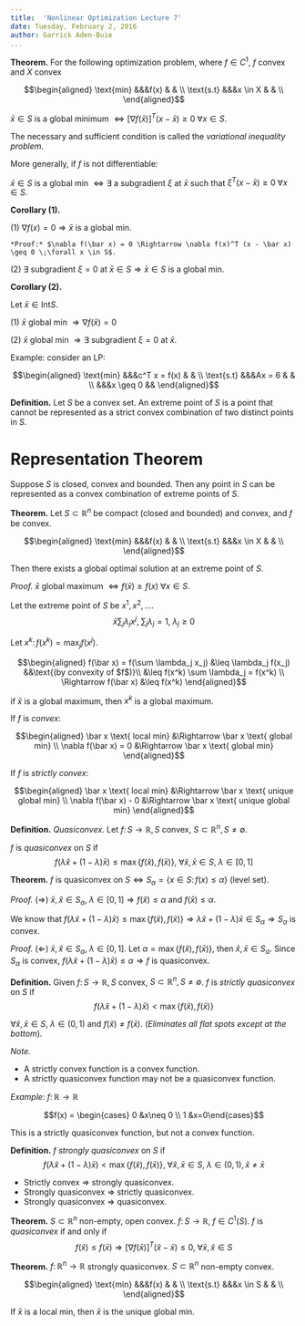 ```yaml
---
title:  'Nonlinear Optimization Lecture 7'
date: Tuesday, February 2, 2016
author: Garrick Aden-Buie
...
```


**Theorem.** For the following optimization problem, where $f \in C^1$, $f$ convex and $X$ convex

$$\begin{aligned}
\text{min}	&&&f(x)	& 	& \\
\text{s.t}	&&&x \in X		&	& \\
\end{aligned}$$

$\bar x \in S$ is a global minimum $\Leftrightarrow [\nabla f(\bar x)]^T (x - \bar x) \geq 0 \;\forall x \in S$.

The necessary and sufficient condition is called the *variational inequality problem*.

More generally, if $f$ is not differentiable:

$\bar x \in S$ is a global min $\Leftrightarrow \exists$ a subgradient $\xi$ at $\bar x$ such that $\xi^T (x - \bar x) \geq 0 \;\forall x \in S$.

**Corollary (1).**

(1) $\nabla f(x) = 0 \Rightarrow \bar x$ is a global min.

    *Proof:* $\nabla f(\bar x) = 0 \Rightarrow \nabla f(x)^T (x - \bar x) \geq 0 \;\forall x \in S$.

(2) $\exists$ subgradient $\xi=0$ at $\bar x \in S \Rightarrow \bar x \in S$ is a global min.

**Corollary (2).**

Let $\bar x \in \mathrm{Int} S$.

(1) $\bar x$ global min $\Rightarrow \nabla f(\bar x) = 0$

(2) $\bar x$ global min $\Rightarrow \exists$ subgradient $\xi = 0$ at $\bar x$.

Example: consider an LP:

$$\begin{aligned}
\text{min}	&&&c^T x = f(x)	& 	& \\
\text{s.t}	&&&Ax = 6		&	& \\
&&&x \geq 0 &&
\end{aligned}$$

**Definition.** Let $S$ be a convex set. An extreme point of $S$ is a point that cannot be represented as a strict convex combination of two distinct points in $S$.

# Representation Theorem

Suppose $S$ is closed, convex and bounded. Then any point in $S$ can be represented as a convex combination of extreme points of $S$.

**Theorem.** Let $S \subset \mathbb{R}^n$ be compact (closed and bounded) and convex, and $f$ be convex.

$$\begin{aligned}
\text{min}	&&&f(x)	& 	& \\
\text{s.t}	&&&x \in X		&	& \\
\end{aligned}$$

Then there exists a global optimal solution at an extreme point of $S$.

*Proof.* $\bar x$ global maximum $\Leftrightarrow f(\bar x) \geq f(x) \;\forall x \in S$.

Let the extreme point of $S$ be $x^1, x^2, \dots$.
$$\bar x \sum_j \lambda_j x^j,\; \sum_j \lambda_j = 1,\; \lambda_j \geq 0$$

Let $x^k \colon f(x^k) = \max_j f(x^j)$.

$$\begin{aligned}
f(\bar x) = f(\sum \lambda_j x_j) &\leq \lambda_j f(x_j) &&\text{(by convexity of $f$)}\\
&\leq f(x^k) \sum \lambda_j = f(x^k) \\
\Rightarrow f(\bar x) &\leq f(x^k)
\end{aligned}$$

if $\bar x$ is a global maximum, then $x^k$ is a global maximum.

If $f$ is *convex*:

$$\begin{aligned}
\bar x \text{ local min} &\Rightarrow \bar x \text{ global min} \\
\nabla f(\bar x) = 0 &\Rightarrow \bar x \text{ global min}
\end{aligned}$$

If $f$ is *strictly convex*:

$$\begin{aligned}
\bar x \text{ local min} &\Rightarrow \bar x \text{ unique global min} \\
\nabla f(\bar x) - 0 &\Rightarrow \bar x \text{ unique global min}
\end{aligned}$$

**Definition.** *Quasiconvex*. Let $f \colon S \to \mathbb{R}, S$ convex, $S \subset \mathbb{R}^n, S \neq \emptyset$.

$f$ is *quasiconvex* on $S$ if $$f(\lambda\hat x + (1-\lambda)\bar x) \leq \max\{f(\hat x), f(\bar x)\},\;\forall \hat x,\bar x \in S,\;\lambda \in [0,1]$$

**Theorem.** $f$ is quasiconvex on $S \Leftrightarrow S_\alpha = \{x \in S \colon f(x)\leq \alpha\}$ (level set).

*Proof.* ($\Rightarrow$) $\bar x,\hat x \in S_\alpha,\;\lambda \in [0,1] \Rightarrow f(\hat x) \leq \alpha$ and $f(\bar x) \leq \alpha$.

We know that $f(\lambda\hat x + (1-\lambda)\bar x)\leq\max\{f(\hat x), f(\bar x)\} \Rightarrow \lambda\hat x + (1-\lambda)\bar x \in S_\alpha \Rightarrow S_\alpha$ is convex.

*Proof.* ($\Leftarrow$) $\bar x,\hat x \in S_\alpha,\;\lambda \in [0,1]$.
Let $\alpha = \max\{f(\hat x), f(\bar x)\}$, then $\hat x, \bar x \in S_\alpha$.
Since $S_\alpha$ is convex, $f(\lambda\hat x + (1-\lambda)\bar x)\leq \alpha \Rightarrow f$ is quasiconvex.

**Definition.** Given $f \colon S \to \mathbb{R}, S$ convex, $S \subset \mathbb{R}^n, S \neq \emptyset$.
$f$ is *strictly quasiconvex* on $S$ if $$f(\lambda\hat x + (1-\lambda)\bar x) < \max\{f(\hat x), f(\bar x)\}$$

$\forall\hat x, \bar x \in S$, $\lambda \in (0,1)$ and $f(\hat x) \neq f(\bar x)$.
(*Eliminates all flat spots except at the bottom*).

*Note.*

- A strictly convex function is a convex function.
- A strictly quasiconvex function may not be a quasiconvex function.

*Example:* $f \colon \mathbb{R} \to \mathbb{R}$

$$f(x) = \begin{cases} 0 &x\neq 0 \\ 1 &x=0\end{cases}$$

This is a strictly quasiconvex function, but not a convex function.

**Definition.** $f$ *strongly quasiconvex* on $S$ if $$f(\lambda\hat x + (1-\lambda)\bar x) < \max\{f(\hat x), f(\bar x)\},\;\forall \hat x,\bar x \in S,\;\lambda \in (0,1), \hat x \neq \bar x$$

- Strictly convex $\Rightarrow$ strongly quasiconvex.
- Strongly quasiconvex $\Rightarrow$ strictly quasiconvex.
- Strongly quasiconvex $\Rightarrow$ quasiconvex.

**Theorem.** $S \subset \mathbb{R}^n$ non-empty, open convex. $f \colon S \to \mathbb{R},\;f\in C^1(S)$.
$f$ is *quasiconvex* if and only if $$f(\hat x) \leq f(\bar x) \Rightarrow [\nabla f(\bar x)]^T (\hat x - \bar x)\leq 0,\;\forall \bar x, \hat x \in S$$

**Theorem.** $f \colon \mathbb{R}^n \to \mathbb{R}$ strongly quasiconvex. $S \subset \mathbb{R}^n$ non-empty convex.

$$\begin{aligned}
\text{min}	&&&f(x)	& 	& \\
\text{s.t}	&&&x \in S		&	& \\
\end{aligned}$$

If $\bar x$ is a local min, then $\bar x$ is the unique global min.
